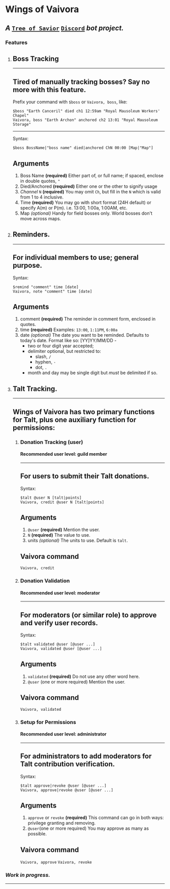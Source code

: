 # Wings of Vaivora
 _A_ [`Tree of Savior`][tos] [`Discord`][discord] _bot project._
---

### Features
1.  ## Boss Tracking
    ___

    Tired of manually tracking bosses? Say no more with this feature.
    ---

    Prefix your command with `$boss` or `Vaivora, boss`, like:

        $boss "Earth Canceril" died ch1 12:59am "Royal Mausoleum Workers' Chapel"
        Vaivora, boss "Earth Archon" anchored ch2 13:01 "Royal Mausoleum Storage" 

    ---
    Syntax:

        $boss BossName|"boss name" died|anchored ChN 00:00 [Map|"Map"]

    Arguments
    ---
    1.  Boss Name **(required)**
        Either part of, or full name; if spaced, enclose in double quotes, `"`
    2.  Died/Anchored **(required)**
        Either one or the other to signify usage
    3.  *Channel* `N` **(required)**
        You may omit `Ch`, but fill in the `N` which is valid from 1 to 4 inclusive.
    4.  Time **(required)**
        You may go with short format (24H default) or specify A(m) or P(m). i.e. 13:00, 1:00a, 1:00AM, etc.
    5.  Map *(optional)*
        Handy for field bosses only. World bosses don't move across maps.

2.  ## Reminders.
    ___

    For individual members to use; general purpose.
    ---

    Syntax:

        $remind "comment" time [date]
        Vaivora, note "comment" time [date] 

    Arguments
    ---
    1.  comment **(required)**
        The reminder in comment form, enclosed in quotes.
    2.  time **(required)**
        Examples: `13:00`, `1:11PM`, `6:00a`
    3.  date *(optional)*
        The date you want to be reminded. Defaults to today's date.
        Format like so: \[YY\]YY/MM/DD -
        + two or four digit year accepted;
        + delimiter optional, but restricted to:
            + slash, `/`
            + hyphen, `-`
            + dot, `.`
        + month and day may be single digit but *must* be delimited if so.

3.  ## Talt Tracking.
    ___

    Wings of Vaivora has two primary functions for Talt, plus one auxiliary function for permissions:
    ---

    1.  ### Donation Tracking (user)
        #### Recommended user level: guild member
        ___

        For users to submit their Talt donations.
        ---

        Syntax:

            $talt @user N [talt|points]
            Vaivora, credit @user N [talt|points]

        Arguments
        ---
        1.  `@user` **(required)**
            Mention the user.
        2.  `N` **(required)**
            The value to use.
        3. units *(optional)*
            The units to use. Default is `talt`.

        Vaivora command
        ---
        `Vaivora, credit`

    2.  ### Donation Validation
        #### Recommended user level: moderator
        ___

        For moderators (or similar role) to approve and verify user records.
        ---

        Syntax:

            $talt validated @user [@user ...]
            Vaivora, validated @user [@user ...]
      
        Arguments
        ---
        1.  `validated` **(required)**
            Do not use any other word here.
        2.  `@user` (one or more required)
            Mention the user.

        Vaivora command
        ---
        `Vaivora, validated`

    3.  ### Setup for Permissions
        #### Recommended user level: administrator
        ___

        For administrators to add moderators for Talt contribution verification.
        ---

        Syntax:

            $talt approve|revoke @user [@user ...]
            Vaivora, approve|revoke @user [@user ...]

        Arguments
        ---
        1.  `approve` or `revoke` **(required)**
            This command can go in both ways: privilege granting and removing.
        2.  `@user`(one or more required)
            You may approve as many as possible.

        Vaivora command
        ---
        `Vaivora, approve`
        `Vaivora, revoke`

### *Work in progress.*
---

[tos]: https://treeofsavior.com/    "\"TOS\""
[discord]: https://discordapp.com/  "Chatting app and platform"